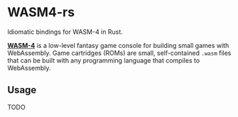 WASM4-rs 
====

Idiomatic bindings for WASM-4 in Rust.

[**WASM-4**](https://github.com/aduros/wasm4) is a low-level fantasy game console for building small games with WebAssembly. Game
cartridges (ROMs) are small, self-contained `.wasm` files that can be built with any programming
language that compiles to WebAssembly.

Usage
----

TODO